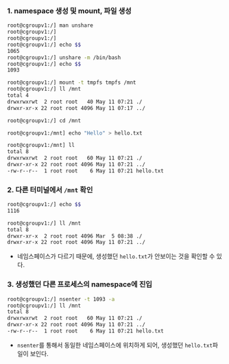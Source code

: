 
### 1. namespace 생성 및 mount, 파일 생성
```sh
root@cgroupv1:/] man unshare
root@cgroupv1:/]
root@cgroupv1:/]
root@cgroupv1:/] echo $$
1065
root@cgroupv1:/] unshare -m /bin/bash
root@cgroupv1:/] echo $$
1093

root@cgroupv1:/] mount -t tmpfs tmpfs /mnt
root@cgroupv1:/] ll /mnt
total 4
drwxrwxrwt  2 root root   40 May 11 07:21 ./
drwxr-xr-x 22 root root 4096 May 11 07:17 ../

root@cgroupv1:/] cd /mnt

root@cgroupv1:/mnt] echo "Hello" > hello.txt

root@cgroupv1:/mnt] ll
total 8
drwxrwxrwt  2 root root   60 May 11 07:21 ./
drwxr-xr-x 22 root root 4096 May 11 07:21 ../
-rw-r--r--  1 root root    6 May 11 07:21 hello.txt
```

### 2. 다른 터미널에서 `/mnt` 확인
```sh
root@cgroupv1:/] echo $$
1116

root@cgroupv1:/] ll /mnt
total 8
drwxr-xr-x  2 root root 4096 Mar  5 08:38 ./
drwxr-xr-x 22 root root 4096 May 11 07:21 ../
```
- 네임스페이스가 다르기 때문에, 생성했던 `hello.txt`가 안보이는 것을 확인할 수 있다.

### 3. 생성했던 다른 프로세스의 namespace에 진입
```bash
root@cgroupv1:/] nsenter -t 1093 -a
root@cgroupv1:/] ll /mnt
total 8
drwxrwxrwt  2 root root   60 May 11 07:21 ./
drwxr-xr-x 22 root root 4096 May 11 07:21 ../
-rw-r--r--  1 root root    6 May 11 07:21 hello.txt
```
- `nsenter`를 통해서 동일한 네임스페이스에 위치하게 되어, 생성했던 `hello.txt`파일이 보인다.

